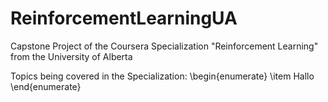 # ReinforcementLearningUA
Capstone Project of the Coursera Specialization "Reinforcement Learning" from the University of Alberta

Topics being covered in the Specialization:
\begin{enumerate}
\item Hallo
\end{enumerate}

